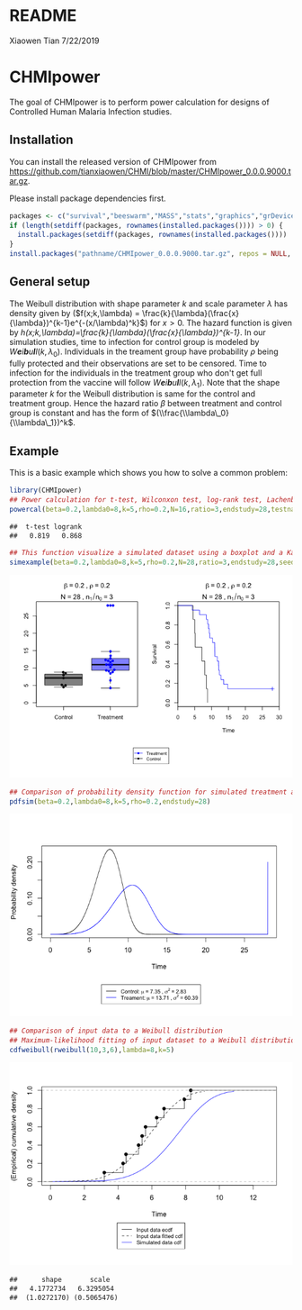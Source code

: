 README
================
Xiaowen Tian
7/22/2019

CHMIpower
=========

<!-- badges: start -->
<!-- badges: end -->
The goal of CHMIpower is to perform power calculation for designs of Controlled Human Malaria Infection studies.

Installation
------------

You can install the released version of CHMIpower from <https://github.com/tianxiaowen/CHMI/blob/master/CHMIpower_0.0.0.9000.tar.gz>.

Please install package dependencies first.

``` r
packages <- c("survival","beeswarm","MASS","stats","graphics","grDevices")
if (length(setdiff(packages, rownames(installed.packages()))) > 0) {
  install.packages(setdiff(packages, rownames(installed.packages())))  
}
install.packages("pathname/CHMIpower_0.0.0.9000.tar.gz", repos = NULL, type = "source")
```

General setup
-------------

The Weibull distribution with shape parameter *k* and scale parameter *λ* has density given by ($f(x;k,\lambda) = \frac{k}{\lambda}(\frac{x}{\lambda})^{k-1}e^{-(x/\lambda)^k}$) for *x* &gt; 0. The hazard function is given by *h(x;k,\lambda)=\frac{k}{\lambda}(\frac{x}{\lambda})^{k-1}*. In our simulation studies, time to infection for control group is modeled by *W**e**i**b**u**l**l*(*k*, *λ*<sub>0</sub>). Individuals in the treament group have probability *ρ* being fully protected and their observations are set to be censored. Time to infection for the individuals in the treatment group who don't get full protection from the vaccine will follow *W**e**i**b**u**l**l*(*k*, *λ*<sub>1</sub>). Note that the shape parameter *k* for the Weibull distribution is same for the control and treatment group. Hence the hazard ratio *β* between treatment and control group is constant and has the form of $(\\frac{\\lambda\_0}{\\lambda\_1})^k$.

Example
-------

This is a basic example which shows you how to solve a common problem:

``` r
library(CHMIpower)
## Power calculation for t-test, Wilconxon test, log-rank test, Lachenbruch test, and likelihood ratio test for mixture models.
powercal(beta=0.2,lambda0=8,k=5,rho=0.2,N=16,ratio=3,endstudy=28,testname=c('t-test','logrank'),alpha=0.05,seed=1)
```

    ##  t-test logrank 
    ##   0.819   0.868

``` r
## This function visualize a simulated dataset using a boxplot and a Kaplan-Meier curve.
simexample(beta=0.2,lambda0=8,k=5,rho=0.2,N=28,ratio=3,endstudy=28,seed=1)
```

![](README_files/figure-markdown_github/unnamed-chunk-1-1.png)

``` r
## Comparison of probability density function for simulated treatment and control group.
pdfsim(beta=0.2,lambda0=8,k=5,rho=0.2,endstudy=28)
```

![](README_files/figure-markdown_github/unnamed-chunk-1-2.png)

``` r
## Comparison of input data to a Weibull distribution
## Maximum-likelihood fitting of input dataset to a Weibull distribution
cdfweibull(rweibull(10,3,6),lambda=8,k=5)
```

![](README_files/figure-markdown_github/unnamed-chunk-1-3.png)

    ##      shape       scale  
    ##   4.1772734   6.3295054 
    ##  (1.0272170) (0.5065476)
